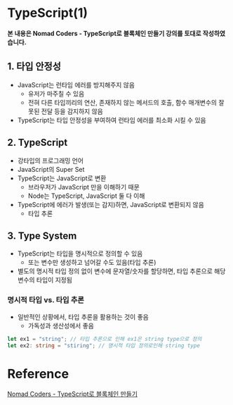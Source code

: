 # TypeScript(1)

**본 내용은 Nomad Coders - TypeScript로 블록체인 만들기 강의를 토대로 작성하였습니다.**



## 1. 타입 안정성

* JavaScript는 런타임 에러를 방지해주지 않음
  * 유저가 마주칠 수 있음
  * 전혀 다른 타입끼리의 연산, 존재하지 않는 메서드의 호출, 함수 매개변수의 잘못된 전달 등을 감지하지 않음
* TypeScript는 타입 안정성을 부여하여 런타임 에러를 최소화 시킬 수 있음



## 2. TypeScript

* 강타입의 프로그래밍 언어
* JavaScript의 Super Set
* TypeScript는 JavaScript로 변환
  * 브라우저가 JavaScript 만을 이해하기 때문
  * Node는 TypeScript, JavaScript 둘 다 이해
* TypeScript에 에러가 발생(또는 감지)하면, JavaScript로 변환되지 않음
  * 타입 추론



## 3. Type System

* TypeScript는 타입을 명시적으로 정의할 수 있음
  * 또는 변수만 생성하고 넘어갈 수도 있음(타입 추론)
* 별도의 명시적 타입 정의 없이 변수에 문자열/숫자를 할당하면, 타입 추론으로 해당 변수의 타입이 지정됨

### 명시적 타입 vs. 타입 추론

* 일반적인 상황에서, 타입 추론을 활용하는 것이 좋음
  * 가독성과 생산성에서 좋음

```TypeScript
let ex1 = "string"; // 타입 추론으로 인해 ex1은 string type으로 정의
let ex2: string = "stiring"; // 명시적 타입 정의로인해 string type
```



# Reference

[Nomad Coders - TypeScript로 블록체인 만들기](https://nomadcoders.co/typescript-for-beginners/lobby)

